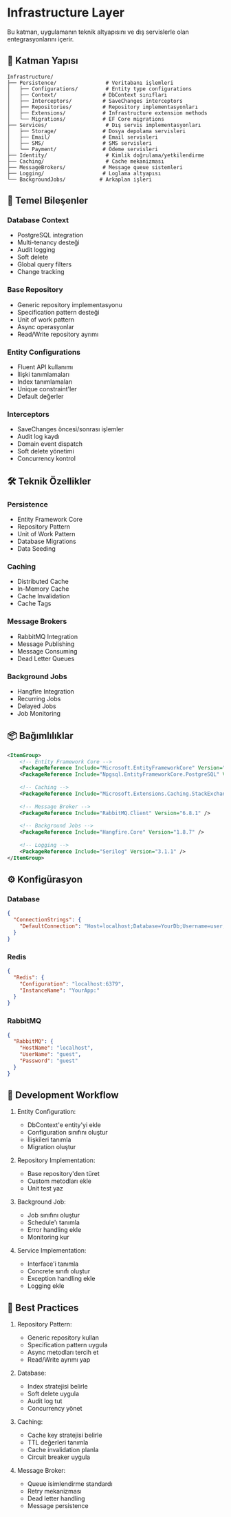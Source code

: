 # Infrastructure Layer

Bu katman, uygulamanın teknik altyapısını ve dış servislerle olan entegrasyonlarını içerir.

## 📁 Katman Yapısı

```
Infrastructure/
├── Persistence/                # Veritabanı işlemleri
│   ├── Configurations/         # Entity type configurations
│   ├── Context/               # DbContext sınıfları
│   ├── Interceptors/          # SaveChanges interceptors
│   ├── Repositories/          # Repository implementasyonları
│   ├── Extensions/            # Infrastructure extension methods
│   └── Migrations/            # EF Core migrations
├── Services/                   # Dış servis implementasyonları
│   ├── Storage/               # Dosya depolama servisleri
│   ├── Email/                 # Email servisleri
│   ├── SMS/                   # SMS servisleri
│   └── Payment/               # Ödeme servisleri
├── Identity/                   # Kimlik doğrulama/yetkilendirme
├── Caching/                    # Cache mekanizması
├── MessageBrokers/            # Message queue sistemleri
├── Logging/                   # Loglama altyapısı
└── BackgroundJobs/           # Arkaplan işleri
```

## 🔑 Temel Bileşenler

### Database Context
- PostgreSQL integration
- Multi-tenancy desteği
- Audit logging
- Soft delete
- Global query filters
- Change tracking

### Base Repository
- Generic repository implementasyonu
- Specification pattern desteği
- Unit of work pattern
- Async operasyonlar
- Read/Write repository ayrımı

### Entity Configurations
- Fluent API kullanımı
- İlişki tanımlamaları
- Index tanımlamaları
- Unique constraint'ler
- Default değerler

### Interceptors
- SaveChanges öncesi/sonrası işlemler
- Audit log kaydı
- Domain event dispatch
- Soft delete yönetimi
- Concurrency kontrol

## 🛠️ Teknik Özellikler

### Persistence
- Entity Framework Core
- Repository Pattern
- Unit of Work Pattern
- Database Migrations
- Data Seeding

### Caching
- Distributed Cache
- In-Memory Cache
- Cache Invalidation
- Cache Tags

### Message Brokers
- RabbitMQ Integration
- Message Publishing
- Message Consuming
- Dead Letter Queues

### Background Jobs
- Hangfire Integration
- Recurring Jobs
- Delayed Jobs
- Job Monitoring

## 📦 Bağımlılıklar

```xml
<ItemGroup>
    <!-- Entity Framework Core -->
    <PackageReference Include="Microsoft.EntityFrameworkCore" Version="8.0.0" />
    <PackageReference Include="Npgsql.EntityFrameworkCore.PostgreSQL" Version="8.0.0" />
    
    <!-- Caching -->
    <PackageReference Include="Microsoft.Extensions.Caching.StackExchangeRedis" Version="8.0.0" />
    
    <!-- Message Broker -->
    <PackageReference Include="RabbitMQ.Client" Version="6.8.1" />
    
    <!-- Background Jobs -->
    <PackageReference Include="Hangfire.Core" Version="1.8.7" />
    
    <!-- Logging -->
    <PackageReference Include="Serilog" Version="3.1.1" />
</ItemGroup>
```

## ⚙️ Konfigürasyon

### Database
```json
{
  "ConnectionStrings": {
    "DefaultConnection": "Host=localhost;Database=YourDb;Username=user;Password=pass"
  }
}
```

### Redis
```json
{
  "Redis": {
    "Configuration": "localhost:6379",
    "InstanceName": "YourApp:"
  }
}
```

### RabbitMQ
```json
{
  "RabbitMQ": {
    "HostName": "localhost",
    "UserName": "guest",
    "Password": "guest"
  }
}
```

## 🔄 Development Workflow

1. Entity Configuration:
    - DbContext'e entity'yi ekle
    - Configuration sınıfını oluştur
    - İlişkileri tanımla
    - Migration oluştur

2. Repository Implementation:
    - Base repository'den türet
    - Custom metodları ekle
    - Unit test yaz

3. Background Job:
    - Job sınıfını oluştur
    - Schedule'ı tanımla
    - Error handling ekle
    - Monitoring kur

4. Service Implementation:
    - Interface'i tanımla
    - Concrete sınıfı oluştur
    - Exception handling ekle
    - Logging ekle

## 📝 Best Practices

1. Repository Pattern:
    - Generic repository kullan
    - Specification pattern uygula
    - Async metodları tercih et
    - Read/Write ayrımı yap

2. Database:
    - Index stratejisi belirle
    - Soft delete uygula
    - Audit log tut
    - Concurrency yönet

3. Caching:
    - Cache key stratejisi belirle
    - TTL değerleri tanımla
    - Cache invalidation planla
    - Circuit breaker uygula

4. Message Broker:
    - Queue isimlendirme standardı
    - Retry mekanizması
    - Dead letter handling
    - Message persistence
